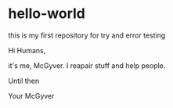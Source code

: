 # hello-world
this is my first repository for try and error testing


Hi Humans, 

it's me, McGyver. I reapair stuff and help people.

Until then

Your McGyver

